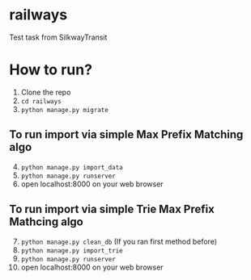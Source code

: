 # railways
Test task from SilkwayTransit

# How to run?
1. Clone the repo
2. ```cd railways```
3. ```python manage.py migrate```

## To run import via simple Max Prefix Matching algo
4. ```python manage.py import_data```
5. ```python manage.py runserver```
6. open localhost:8000 on your web browser

## To run import via simple Trie Max Prefix Mathcing algo
7. ```python manage.py clean_db``` (If you ran first method before)
8. ```python manage.py import_trie```
5. ```python manage.py runserver```
6. open localhost:8000 on your web browser